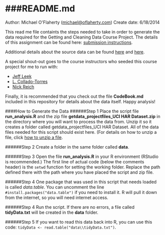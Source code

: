 ###README.md
=========
Author: Michael O'Flaherty (michael@oflaherty.com)
Create date: 6/18/2014

This read me file containts the steps needed to take in order to generate the data required for the Getting and Cleaning Data Course Project. The details of this assignment can be found here: [submission instructions](https://class.coursera.org/getdata-004/human_grading/view/courses/972137/assessments/3/submissions).

Additional details about the source data can be found  [here](http://archive.ics.uci.edu/ml/datasets/Human+Activity+Recognition+Using+Smartphones) and [here](http://www.insideactivitytracking.com/data-science-activity-tracking-and-the-battle-for-the-worlds-top-sports-brand/).

A special shout-out goes to the course instructors who seeded this course project for me to run with:
* [Jeff Leek](http://biostat.jhsph.edu/~jleek/)
* [L. Collado-Torres](http://bit.ly/LColladoTorres)
* [Nick Reich](http://people.umass.edu/nick/)

Finally, it is recommended that you check out the file **CodeBook.md** included in this repository for details about the data itself. Happy analysis!

####How to Generate the Data
######Step 1
Place the script file **run_analysis.R** and the zip file **getdata_projectfiles_UCI HAR Dataset.zip** in the directory where you will want to process the data from. Unzip it so it creates a folder called getdata_projectfiles_UCI HAR Dataset. All of the data files needed for this script should exist here. (For details on how to unzip a file, click [how to unzip a file](http://www.ehow.com/how_7940327_unzip-file-windows.html).

######Step 2
Create a folder in the same folder called **data**.

######Step 3
Open the file **run_analysis.R** in your R environment (RStudio is recommended.) The first line of actual code (below the comments header) is the `setwd` function for setting the working folder. Replace the path defined there with the path where you have placed the script and zip file.

######Step 4
One package that was used in this script that needs loaded is called *data.table*. You can uncomment the line `#install.packages("data.table")` if you need to install it. R will pull it down from the internet, so you will need internet access.

######Step 4
Run the script. If there are no errors, a file called **tidyData.txt** will be created in the **data** folder.

######Step 5
If you want to read this data back into R, you can use this code: `tidyData <- read.table("data\\tidyData.txt")`.